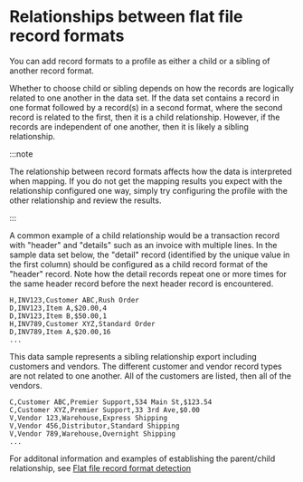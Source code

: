 # Relationships between flat file record formats

<head>
  <meta name="guidename" content="Integration"/>
  <meta name="context" content="GUID-7ad54235-f50b-4a92-a474-e5a19b857a92"/>
</head>


You can add record formats to a profile as either a child or a sibling of another record format.

Whether to choose child or sibling depends on how the records are logically related to one another in the data set. If the data set contains a record in one format followed by a record\(s\) in a second format, where the second record is related to the first, then it is a child relationship. However, if the records are independent of one another, then it is likely a sibling relationship.

:::note

The relationship between record formats affects how the data is interpreted when mapping. If you do not get the mapping results you expect with the relationship configured one way, simply try configuring the profile with the other relationship and review the results.

:::

A common example of a child relationship would be a transaction record with "header" and "details" such as an invoice with multiple lines. In the sample data set below, the "detail" record \(identified by the unique value in the first column\) should be configured as a child record format of the "header" record. Note how the detail records repeat one or more times for the same header record before the next header record is encountered.

```
H,INV123,Customer ABC,Rush Order
D,INV123,Item A,$20.00,4
D,INV123,Item B,$50.00,1
H,INV789,Customer XYZ,Standard Order
D,INV789,Item A,$20.00,16
...
```

This data sample represents a sibling relationship export including customers and vendors. The different customer and vendor record types are not related to one another. All of the customers are listed, then all of the vendors.

```
C,Customer ABC,Premier Support,534 Main St,$123.54
C,Customer XYZ,Premier Support,33 3rd Ave,$0.00
V,Vendor 123,Warehouse,Express Shipping
V,Vendor 456,Distributor,Standard Shipping
V,Vendor 789,Warehouse,Overnight Shipping
...
```

For additonal information and examples of establishing the parent/child relationship, see [Flat file record format detection](c-atm-Flat_file_record_format_detection_efb3a3b3-1aa9-4d22-814d-a8cac523d5d6.md)